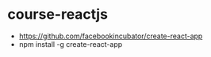 # course-reactjs

- https://github.com/facebookincubator/create-react-app
- npm install -g create-react-app

